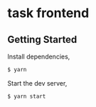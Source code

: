 # task frontend

## Getting Started

Install dependencies,

```bash
$ yarn
```

Start the dev server,

```bash
$ yarn start
```
